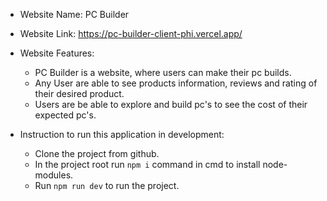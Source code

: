 - Website Name: PC Builder
- Website Link: https://pc-builder-client-phi.vercel.app/
- Website Features:

  - PC Builder is a website, where users can make their pc builds.
  - Any User are able to see products information, reviews and rating of their desired product.
  - Users are be able to explore and build pc's to see the cost of their expected pc's.

- Instruction to run this application in development:
  - Clone the project from github.
  - In the project root run `npm i` command in cmd to install node-modules.
  - Run `npm run dev` to run the project.
